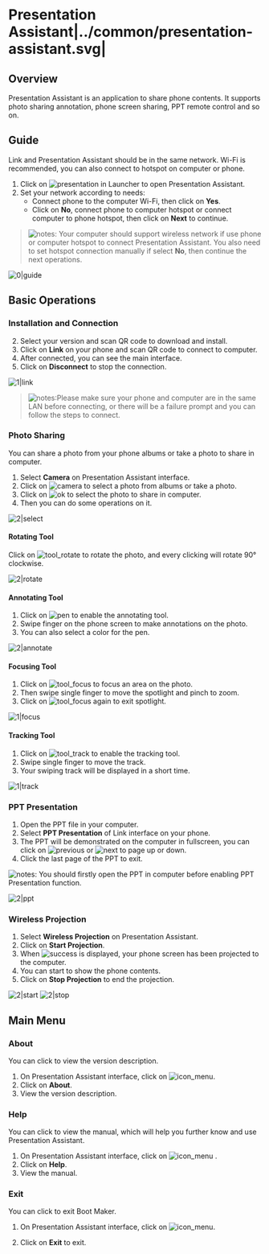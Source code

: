 # Presentation Assistant|../common/presentation-assistant.svg|

## Overview

Presentation Assistant is an application to share phone contents. It supports photo sharing annotation, phone screen sharing, PPT remote control and so on.

## Guide

Link and Presentation Assistant should be in the same network. Wi-Fi is recommended, you can also connect to hotspot on computer or phone.

1. Click on ![presentation](icon/presentation.svg) in Launcher to open Presentation Assistant.
2. Set your network according to needs:
   - Connect phone to the computer Wi-Fi, then click on **Yes**.
   - Click on **No**, connect phone to computer hotspot or connect computer to phone hotspot, then click on **Next** to continue.

> ![notes](icon/notes.svg): Your computer should support wireless network if use phone or computer hotspot to connect Presentation Assistant. You also need to set hotspot connection manually if select **No**, then continue the next operations.

![0|guide](jpg/guide.jpg)

## Basic Operations

### Installation and Connection 


2. Select your version and scan QR code to download and install.
3. Click on **Link** on your phone and scan QR code to connect to computer.
4. After connected, you can see the main interface.
5. Click on **Disconnect** to stop the connection.

![1|link](jpg/link.jpg)

> ![notes](icon/notes.svg):Please make sure your phone and computer are in the same LAN before connecting, or there will be a failure prompt and you can follow the steps to connect.


### Photo Sharing

You can share a photo from your phone albums or take a photo to share in computer.

1. Select **Camera** on Presentation Assistant interface.
2. Click on ![camera](icon/camera.svg) to select a photo from albums or take a photo.
3. Click on ![ok](icon/ok.svg) to select the photo to share in computer.
4. Then you can do some operations on it.

![2|select](jpg/select.jpg)

#### Rotating Tool

Click on ![tool_rotate](icon/tool_rotate.svg) to rotate the photo, and every clicking will rotate 90° clockwise.

![2|rotate](jpg/rotate.jpg)


#### Annotating Tool

1. Click on ![pen](icon/pen.svg) to enable the annotating tool.
2. Swipe finger on the phone screen to make annotations on the photo.
3. You can also select a color for the pen.

![2|annotate](jpg/annotate.jpg)


#### Focusing Tool

1. Click on ![tool_focus](icon/tool_focus.svg) to focus an area on the photo.
2. Then swipe single finger to move the spotlight and pinch to zoom.
3. Click on ![tool_focus](icon/tool_focus.svg) again to exit spotlight.

![1|focus](jpg/focus.jpg)


#### Tracking Tool

1. Click on ![tool_track](icon/tool_track.svg) to enable the tracking tool.
2. Swipe single finger to move the track.
3. Your swiping track will be displayed in a short time.

![1|track](jpg/track.jpg)


### PPT Presentation
1. Open the PPT file in your computer.
2. Select **PPT Presentation** of Link interface on your phone.
3. The PPT will be demonstrated on the computer in fullscreen, you can click on ![previous](icon/previous.svg) or ![next](icon/next.svg) to page up or down.
4. Click the last page of the PPT to exit.

![notes](icon/notes.svg): You should firstly open the PPT in computer before enabling PPT Presentation function.

![2|ppt](jpg/ppt.jpg)


### Wireless Projection

1. Select **Wireless Projection** on Presentation Assistant.
2. Click on **Start Projection**.
3. When ![success](icon/success.png) is displayed, your phone screen has been projected to the computer.
4. You can start to show the phone contents.
5. Click on **Stop Projection** to end the projection.

![2|start](jpg/start.jpg)
![2|stop](jpg/stop.jpg)


## Main Menu

### About

You can click to view the version description.

1. On Presentation Assistant interface, click on ![icon_menu](icon/icon_menu.svg).
2. Click on **About**.
3. View the version description.




### Help

You can click to view the manual, which will help you further know and use Presentation Assistant.

1. On Presentation Assistant interface, click on ![icon_menu](icon/icon_menu.svg) .
2. Click on **Help**.
3. View the manual.





### Exit

You can click to exit Boot Maker.

1. On Presentation Assistant interface, click on ![icon_menu](icon/icon_menu.svg).

2. Click on **Exit** to exit.

